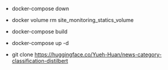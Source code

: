- docker-compose down
- docker volume rm site_monitoring_statics_volume
- docker-compose build
- docker-compose up -d



- git clone https://huggingface.co/Yueh-Huan/news-category-classification-distilbert
